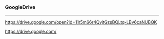 ### GoogleDrive
---
https://drive.google.com/open?id=11r5m66r4QvjtGzsBQLtq-LBv6caNUBQK

https://drive.google.com/



```
```

```
```

```
```


